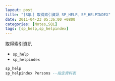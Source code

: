 ```yaml
---
layout: post
title: "[SQL] 取得索引資訊 SP_HELP、SP_HELPINDEX"
date: 2011-04-23 05:36:00 +0800
categories: [Notes,SQL]
tags: [sp_help,sp_helpindex]
---
```


取得索引資訊
- `sp_help` 
- `sp_helpindex`


```sql
sp_help 
sp_helpindex Persons --指定資料表
```